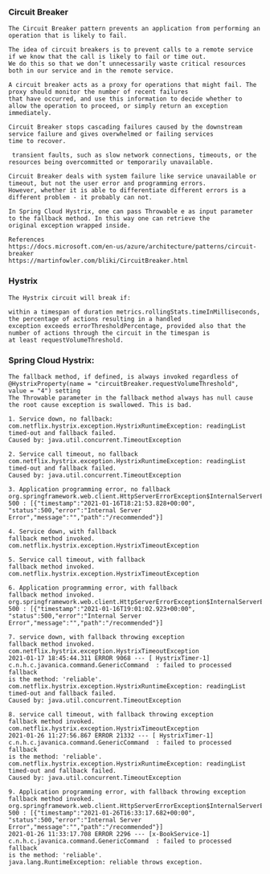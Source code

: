 ### Circuit Breaker
    The Circuit Breaker pattern prevents an application from performing an operation that is likely to fail.

    The idea of circuit breakers is to prevent calls to a remote service if we know that the call is likely to fail or time out.
    We do this so that we don’t unnecessarily waste critical resources both in our service and in the remote service.

    A circuit breaker acts as a proxy for operations that might fail. The proxy should monitor the number of recent failures 
    that have occurred, and use this information to decide whether to allow the operation to proceed, or simply return an exception 
    immediately.

    Circuit Breaker stops cascading failures caused by the downstream service failure and gives overwhelmed or failing services 
    time to recover.

     transient faults, such as slow network connections, timeouts, or the resources being overcommitted or temporarily unavailable. 

    Circuit Breaker deals with system failure like service unavailable or timeout, but not the user error and programming errors. 
    However, whether it is able to differentiate different errors is a different problem - it probably can not.
    
    In Spring Cloud Hystrix, one can pass Throwable e as input parameter to the fallback method. In this way one can retrieve the 
    original exception wrapped inside.

    References
    https://docs.microsoft.com/en-us/azure/architecture/patterns/circuit-breaker
    https://martinfowler.com/bliki/CircuitBreaker.html

### Hystrix
    The Hystrix circuit will break if:

    within a timespan of duration metrics.rollingStats.timeInMilliseconds, the percentage of actions resulting in a handled 
    exception exceeds errorThresholdPercentage, provided also that the number of actions through the circuit in the timespan is 
    at least requestVolumeThreshold.
    
### Spring Cloud Hystrix: 
    The fallback method, if defined, is always invoked regardless of @HystrixProperty(name = "circuitBreaker.requestVolumeThreshold", 
    value = "4") setting
    The Throwable parameter in the fallback method always has null cause the root cause exception is swallowed. This is bad.
  
    1. Service down, no fallback:
    com.netflix.hystrix.exception.HystrixRuntimeException: readingList timed-out and fallback failed.
    Caused by: java.util.concurrent.TimeoutException

    2. Service call timeout, no fallback
    com.netflix.hystrix.exception.HystrixRuntimeException: readingList timed-out and fallback failed.
    Caused by: java.util.concurrent.TimeoutException

    3. Application programming error, no fallback
    org.springframework.web.client.HttpServerErrorException$InternalServerError: 500 : [{"timestamp":"2021-01-16T18:21:53.828+00:00",
    "status":500,"error":"Internal Server Error","message":"","path":"/recommended"}]

    4. Service down, with fallback
    fallback method invoked.
    com.netflix.hystrix.exception.HystrixTimeoutException

    5. Service call timeout, with fallback
    fallback method invoked.
    com.netflix.hystrix.exception.HystrixTimeoutException

    6. Application programming error, with fallback
    fallback method invoked.
    org.springframework.web.client.HttpServerErrorException$InternalServerError: 500 : [{"timestamp":"2021-01-16T19:01:02.923+00:00",
    "status":500,"error":"Internal Server Error","message":"","path":"/recommended"}]

    7. service down, with fallback throwing exception
    fallback method invoked.
    com.netflix.hystrix.exception.HystrixTimeoutException
    2021-01-17 18:45:44.311 ERROR 9068 --- [ HystrixTimer-1] c.n.h.c.javanica.command.GenericCommand  : failed to processed fallback 
    is the method: 'reliable'. 
    com.netflix.hystrix.exception.HystrixRuntimeException: readingList timed-out and fallback failed.
    Caused by: java.util.concurrent.TimeoutException

    8. service call timeout, with fallback throwing exception
    fallback method invoked.
    com.netflix.hystrix.exception.HystrixTimeoutException
    2021-01-26 11:27:56.867 ERROR 21332 --- [ HystrixTimer-1] c.n.h.c.javanica.command.GenericCommand  : failed to processed fallback 
    is the method: 'reliable'. 
    com.netflix.hystrix.exception.HystrixRuntimeException: readingList timed-out and fallback failed.
    Caused by: java.util.concurrent.TimeoutException

    9. Application programming error, with fallback throwing exception
    fallback method invoked.
    org.springframework.web.client.HttpServerErrorException$InternalServerError: 500 : [{"timestamp":"2021-01-26T16:33:17.682+00:00",
    "status":500,"error":"Internal Server Error","message":"","path":"/recommended"}]
    2021-01-26 11:33:17.708 ERROR 2296 --- [x-BookService-1] c.n.h.c.javanica.command.GenericCommand  : failed to processed fallback 
    is the method: 'reliable'. 
    java.lang.RuntimeException: reliable throws exception.
